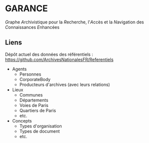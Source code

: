 # GARANCE

*G*raphe *A*rchivistique pour la *R*echerche, l'*A*ccès et la *N*avigation des *C*onnaissances *E*nhancées

## Liens

Dépôt actuel des données des référentiels : https://github.com/ArchivesNationalesFR/Referentiels

- Agents
  - Personnes
  - CorporateBody
  - Producteurs d'archives (avec leurs relations)
- Lieux
  - Communes
  - Départements
  - Voies de Paris
  - Quartiers de Paris
  - etc.
- Concepts
  - Types d'organisation
  - Types de document
  - etc.
